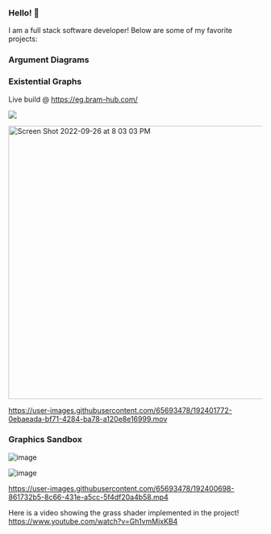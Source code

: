 ### Hello! 👋

I am a full stack software developer! Below are some of my favorite projects:

### Argument Diagrams

### Existential Graphs

Live build @ https://eg.bram-hub.com/

![](https://cdn.discordapp.com/attachments/761258225386913832/1024108109377056879/unknown.png)

<img width="542" alt="Screen Shot 2022-09-26 at 8 03 03 PM" src="https://user-images.githubusercontent.com/65693478/192401594-39f28430-6cf3-4181-8d8b-c28a47f0fafa.png">

https://user-images.githubusercontent.com/65693478/192401772-0ebaeada-bf71-4284-ba78-a120e8e16999.mov



### Graphics Sandbox

![image](https://user-images.githubusercontent.com/65693478/192399645-1a1eeca2-c280-4f9f-a13c-9f74cb0d23fc.png)

![image](https://user-images.githubusercontent.com/65693478/192400031-84993a3b-e215-489d-9261-df2e1e4ed420.png)

https://user-images.githubusercontent.com/65693478/192400698-861732b5-8c66-431e-a5cc-5f4df20a4b58.mp4



 Here is a video showing the grass shader implemented in the project! https://www.youtube.com/watch?v=Gh1vmMjxKB4 
  
<!--
**joekrystowski/joekrystowski** is a ✨ _special_ ✨ repository because its `README.md` (this file) appears on your GitHub profile.

Here are some ideas to get you started:

- 🔭 I’m currently working on ...
- 🌱 I’m currently learning ...
- 👯 I’m looking to collaborate on ...
- 🤔 I’m looking for help with ...
- 💬 Ask me about ...
- 📫 How to reach me: ...
- 😄 Pronouns: ...
- ⚡ Fun fact: ...
-->
